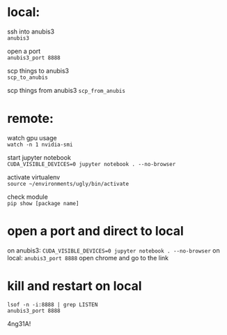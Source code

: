 # local:

ssh into anubis3  
`anubis3`

open a port  
`anubis3_port 8888`

scp things to anubis3  
`scp_to_anubis`

scp things from anubis3
`scp_from_anubis`

# remote:

watch gpu usage  
`watch -n 1 nvidia-smi`

start jupyter notebook  
`CUDA_VISIBLE_DEVICES=0 jupyter notebook . --no-browser`

activate virtualenv  
`source ~/environments/ugly/bin/activate`

check module  
`pip show [package name]`

# open a port and direct to local
on anubis3: `CUDA_VISIBLE_DEVICES=0 jupyter notebook . --no-browser`
on local: `anubis3_port 8888`
open chrome and go to the link

# kill and restart on local
`lsof -n -i:8888 | grep LISTEN`  
`anubis3_port 8888`

4ng31A!
